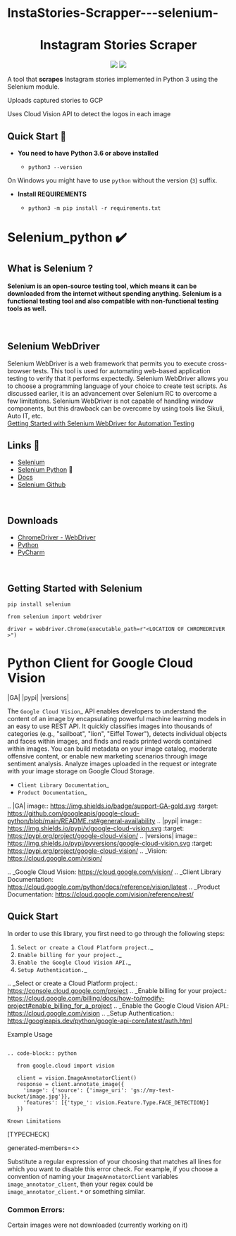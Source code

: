 # InstaStories-Scrapper---selenium-


<h1 align="center">Instagram Stories Scraper </h1>
<p align="center">
      <img src="https://img.shields.io/badge/built%20with-Selenium-yellow.svg" />
    </a>
    	<img src="https://img.shields.io/badge/built%20with-Python3-red.svg" />
    </a>
  </p>
<p>
  <p>A tool that <b>scrapes</b> Instagram stories implemented in Python 3 using the Selenium module.<p>
  <p> Uploads captured stories to GCP </p>
  <p> Uses Cloud Vision API to detect the logos in each image </p>
</p>



## Quick Start 🚀

- **You need to have Python 3.6 or above installed**

  - `python3 --version`

On Windows you might have to use `python` without the version (`3`) suffix.



- **Install REQUIREMENTS**

  - `python3 -m pip install -r requirements.txt`


# Selenium_python  :heavy_check_mark:

## What is Selenium ? 
#### Selenium is an open-source testing tool, which means it can be downloaded from the internet without spending anything. Selenium is a functional testing tool and also compatible with non-functional testing tools as well.
<br>

## Selenium WebDriver
Selenium WebDriver is a web framework that permits you to execute cross-browser tests. This tool is used for automating web-based application testing to verify that it performs expectedly.
Selenium WebDriver allows you to choose a programming language of your choice to create test scripts. As discussed earlier, it is an advancement over Selenium RC to overcome a few limitations. Selenium WebDriver is not capable of handling window components, but this drawback can be overcome by using tools like Sikuli, Auto IT, etc. <br>
[Getting Started with Selenium WebDriver for Automation Testing](https://www.browserstack.com/guide/selenium-webdriver-tutorial)


## Links :link:
* [Selenium](https://www.selenium.dev/)
* [Selenium Python](https://pypi.org/project/selenium/) :snake:
* [Docs](https://www.selenium.dev/selenium/docs/api/py/api.html)
* [Selenium Github](https://github.com/SeleniumHQ/Selenium)
<br>

## Downloads
* [ChromeDriver - WebDriver](https://chromedriver.chromium.org/)
* [Python](https://www.python.org/downloads/)
* [PyCharm](https://www.jetbrains.com/pycharm/download/)
<br>

## Getting Started with Selenium
```
pip install selenium
```
```
from selenium import webdriver

driver = webdriver.Chrome(executable_path=r"<LOCATION OF CHROMEDRIVER >")
```

Python Client for Google Cloud Vision
=====================================

|GA| |pypi| |versions| 

The `Google Cloud Vision`_  API enables developers to
understand the content of an image by encapsulating powerful machine
learning models in an easy to use REST API. It quickly classifies images
into thousands of categories (e.g., "sailboat", "lion", "Eiffel Tower"),
detects individual objects and faces within images, and finds and reads
printed words contained within images. You can build metadata on your
image catalog, moderate offensive content, or enable new marketing
scenarios through image sentiment analysis. Analyze images uploaded
in the request or integrate with your image storage on Google Cloud
Storage.

- `Client Library Documentation`_
- `Product Documentation`_

.. |GA| image:: https://img.shields.io/badge/support-GA-gold.svg
   :target: https://github.com/googleapis/google-cloud-python/blob/main/README.rst#general-availability
.. |pypi| image:: https://img.shields.io/pypi/v/google-cloud-vision.svg
   :target: https://pypi.org/project/google-cloud-vision/
.. |versions| image:: https://img.shields.io/pypi/pyversions/google-cloud-vision.svg
   :target: https://pypi.org/project/google-cloud-vision/
.. _Vision: https://cloud.google.com/vision/

.. _Google Cloud Vision: https://cloud.google.com/vision/
.. _Client Library Documentation: https://cloud.google.com/python/docs/reference/vision/latest
.. _Product Documentation: https://cloud.google.com/vision/reference/rest/


Quick Start
-----------

In order to use this library, you first need to go through the following steps:

1. `Select or create a Cloud Platform project.`_
2. `Enable billing for your project.`_
3. `Enable the Google Cloud Vision API.`_
4. `Setup Authentication.`_

.. _Select or create a Cloud Platform project.: https://console.cloud.google.com/project
.. _Enable billing for your project.: https://cloud.google.com/billing/docs/how-to/modify-project#enable_billing_for_a_project
.. _Enable the Google Cloud Vision API.:  https://cloud.google.com/vision
.. _Setup Authentication.: https://googleapis.dev/python/google-api-core/latest/auth.html




Example Usage
~~~~~~~~~~~~~

.. code-block:: python

   from google.cloud import vision

   client = vision.ImageAnnotatorClient()
   response = client.annotate_image({
     'image': {'source': {'image_uri': 'gs://my-test-bucket/image.jpg'}},
     'features': [{'type_': vision.Feature.Type.FACE_DETECTION}]
   })

Known Limitations
~~~~~~~~~~~~~~~~~



  [TYPECHECK]
  
  generated-members=<<REGULAR EXPRESSION>>

Substitute a regular expression of your choosing that matches all lines for which you want to
disable this error check. For example, if you choose a convention of naming your
``ImageAnnotatorClient`` variables ``image_annotator_client``, then your regex could be
``image_annotator_client.*`` or something similar.

      
### Common Errors:
Certain images were not downloaded (currently working on it)
 

